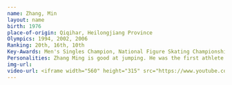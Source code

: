 ```yaml
---
name: Zhang, Min
layout: name
birth: 1976
place-of-origin: Qiqihar, Heilongjiang Province
Olympics: 1994, 2002, 2006
Ranking: 20th, 16th, 10th
Key-Awards: Men's Singles Champion, National Figure Skating Championships 3 times
Personalities: Zhang Ming is good at jumping. He was the first athlete to successfully complete the back outside point four weeks jump in the short program phase of a competition organised by the International Skating Union (Four Continents 1999), and he can also complete the back inside four weeks jump in competition with ease. In the 2006 World Championships, for example, he completed a quad toeloop with triple toeloop and a quad flip successfully.
img-url:
video-url: <iframe width="560" height="315" src="https://www.youtube.com/embed/5pVfvK9GmJk" title="YouTube video player" frameborder="0" allow="accelerometer; autoplay; clipboard-write; encrypted-media; gyroscope; picture-in-picture" allowfullscreen></iframe>
---
```


